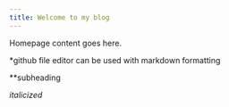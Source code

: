 ```yaml
---
title: Welcome to my blog
---
```


Homepage content goes here. 

*github file editor can be used with markdown formatting

**subheading

*italicized* 

